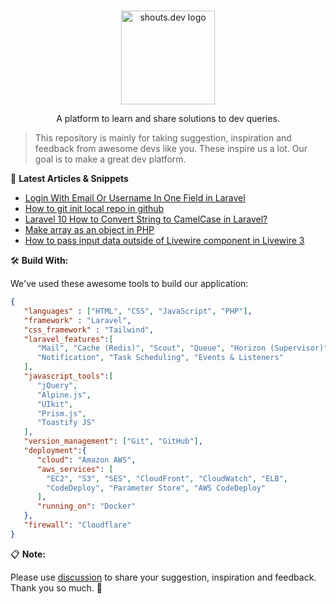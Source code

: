 <p align="center">
  <br>
  <a href="https://shouts.dev">
    <img src="https://shouts.dev/img/logo.webp" alt="shouts.dev logo" width="150"/>
  </a>
</p>

<p align="center">
A platform to learn and share solutions to dev queries.
</p>

> This repository is mainly for taking suggestion, inspiration and feedback from awesome devs like you. These inspire us a lot. Our goal is to make a great dev platform.

:page_with_curl: **Latest Articles & Snippets**
<!-- BLOG-POST-LIST:START -->
- [Login With Email Or Username In One Field in Laravel](https://shouts.dev/snippets/login-with-email-or-username-in-one-field-in-laravel)
- [How to git init local repo in github](https://shouts.dev/snippets/how-to-git-init-local-repo-in-github)
- [Laravel 10 How to Convert String to CamelCase in Laravel?](https://shouts.dev/articles/laravel-10-how-to-convert-string-to-camelcase-in-laravel)
- [Make array as an object in PHP](https://shouts.dev/snippets/make-array-as-an-object-in-php)
- [How to pass input data outside of Livewire component in Livewire 3](https://shouts.dev/snippets/how-to-pass-input-data-outside-of-livewire-component-in-livewire-3)
<!-- BLOG-POST-LIST:END -->

🛠️ **Build With:**

We've used these awesome tools to build our application:

```json
{
   "languages" : ["HTML", "CSS", "JavaScript", "PHP"],
   "framework" : "Laravel",
   "css_framework" : "Tailwind",
   "laravel_features":[
      "Mail", "Cache (Redis)", "Scout", "Queue", "Horizon (Supervisor)",
      "Notification", "Task Scheduling", "Events & Listeners"
   ],
   "javascript_tools":[
      "jQuery",
      "Alpine.js",
      "UIkit",
      "Prism.js",
      "Toastify JS"
   ],
   "version_management": ["Git", "GitHub"],
   "deployment":{
      "cloud": "Amazon AWS",
      "aws_services": [
        "EC2", "S3", "SES", "CloudFront", "CloudWatch", "ELB",
        "CodeDeploy", "Parameter Store", "AWS CodeDeploy"
      ],
      "running_on": "Docker"
   },
   "firewall": "Cloudflare"
}
```

:clipboard: **Note:**

Please use [discussion](https://github.com/mdobydullah/shouts.dev/discussions/new) to share your suggestion, inspiration and feedback. Thank you so much. :sparkling_heart:
